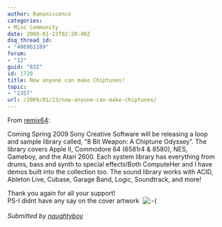 ```yaml
---
author: Ramaniscence
categories:
- Misc Community
date: 2009-01-23T02:20:40Z
dsq_thread_id:
- "486961189"
forum:
- "12"
guid: "832"
id: 1720
title: Now anyone can make Chiptunes!
topic:
- "2357"
url: /2009/01/23/now-anyone-can-make-chiptunes/
---
```


From <a target="_blank" href="http://www.remix64.com/now_anyone_can_make_chiptunes.html">remix64</a>:

<div class="quoted-text">
  Coming Spring 2009 Sony Creative Software will be releasing a loop<br /> and sample library called, &#8220;8 Bit Weapon: A Chiptune Odyssey&#8221;. The<br /> library covers Apple II, Commodore 64 (6581r4 & 8580), NES,<br /> Gameboy, and the Atari 2600. Each system library has everything from<br /> drums, bass and synth to special effects!Both ComputeHer and I have<br /> demos built into the collection too. The sound library works with ACID,<br /> Ableton Live, Cubase, Garage Band, Logic, Soundtrack, and more! </p> 
  
  <p>
    Thank you again for all your support!<br /> PS-I didnt have any say on the cover artwork  <img border="0" src="http://www.remix64.com/cms/gfx/s21.gif" alt=":-(" />  <br /> <br /> <em>Submitted by <a href="http://www.remix64.com/member_naughtyboy.html">naughtyboy</a></em></div>